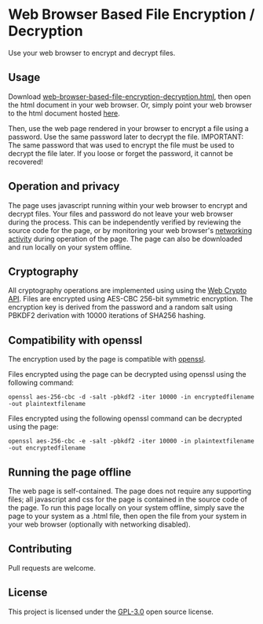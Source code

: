 # Web Browser Based File Encryption / Decryption

Use your web browser to encrypt and decrypt files.

## Usage

Download [web-browser-based-file-encryption-decryption.html](https://github.com/meixler/web-browser-based-file-encryption-decryption/blob/master/web-browser-based-file-encryption-decryption.html), then open the html document in your web browser.  Or, simply point your web browser to the html document hosted [here](https://www.meixler-tech.com/web-browser-based-file-encryption-decryption.html).

Then, use the web page rendered in your browser to encrypt a file using a password.  Use the same password later to decrypt the file.  IMPORTANT: The same password that was used to encrypt the file must be used to decrypt the file later. If you loose or forget the password, it cannot be recovered!

## Operation and privacy

The page uses javascript running within your web browser to encrypt and decrypt files. Your files and password do not leave your web browser during the process. This can be independently verified by reviewing the source code for the page, or by monitoring your web browser's [networking activity](https://developer.mozilla.org/en-US/docs/Tools/Network_Monitor) during operation of the page. The page can also be downloaded and run locally on your system offline. 

## Cryptography

All cryptography operations are implemented using using the [Web Crypto API](https://developer.mozilla.org/en-US/docs/Web/API/Web_Crypto_API). Files are encrypted using AES-CBC 256-bit symmetric encryption. The encryption key is derived from the password and a random salt using PBKDF2 derivation with 10000 iterations of SHA256 hashing.


## Compatibility with openssl
The encryption used by the page is compatible with [openssl](https://www.openssl.org/docs/man1.1.1/man1/openssl-enc.html).

Files encrypted using the page can be decrypted using openssl using the following command:
    
    openssl aes-256-cbc -d -salt -pbkdf2 -iter 10000 -in encryptedfilename -out plaintextfilename

Files encrypted using the following openssl command can be decrypted using the page:  

    openssl aes-256-cbc -e -salt -pbkdf2 -iter 10000 -in plaintextfilename -out encryptedfilename

## Running the page offline

The web page is self-contained. The page does not require any supporting files; all javascript and css for the page is contained in the source code of the page. To run this page locally on your system offline, simply save the page to your system as a .html file, then open the file from your system in your web browser (optionally with networking disabled).

## Contributing

Pull requests are welcome.

## License

This project is licensed under the [GPL-3.0](https://www.gnu.org/licenses/gpl-3.0.en.html) open source license.

